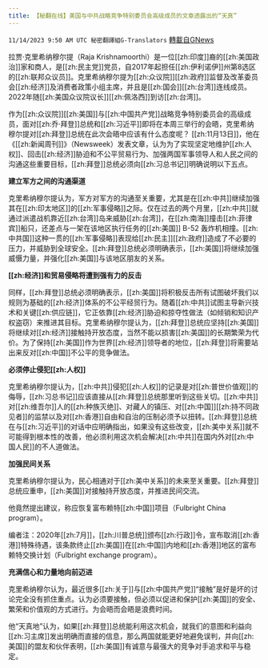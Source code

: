```yaml
---
title: 【秘翻在线】美国与中共战略竞争特别委员会高级成员的文章透露出的“天真”
---
```

`11/14/2023 9:50 AM UTC 秘密翻譯組G-Translators` [轉載自GNews](https://gnews.org/articles/1974434)

拉贾·克里希纳穆尔提（Raja Krishnamoorthi）是一位[[zh:印度]]裔的[[zh:美国政治]]家和商人，是[[zh:民主党]]党员，自2017年起担任[[zh:伊利诺伊]]州第8选区的[[zh:联邦众议员]]。克里希纳穆尔提为[[zh:众议院]][[zh:政府]]监督及改革委员会[[zh:经济]]及消费者政策小组主席，并且是[[zh:国会]][[zh:台湾]]连线成员。2022年随[[zh:美国众议院议长]][[zh:佩洛西]]到访[[zh:台湾]]。

作为[[zh:众议院]][[zh:美国]]与[[zh:中国共产党]]战略竞争特别委员会的高级成员，面对[[zh:乔·拜登]]总统和[[zh:习近平]]即将在本周三举行的会晤，克里希纳穆尔提对[[zh:拜登]]总统在此次会晤中应该有什么态度呢？ [[zh:11月13日]]，他在《[[zh:新闻周刊]]》（Newsweek）发表文章，认为为了实现坚定地维护[[zh:人权]]、回击[[zh:经济]]胁迫和不公平贸易行为、加强两国军事领导人和人民之间的沟通这些重要目标，[[zh:拜登]]总统必须向[[zh:习总书记]]明确说明以下五点。

**建立军方之间的沟通渠道**

克里希纳穆尔提认为，军方对军方的沟通至关重要，尤其是在[[zh:中共]]继续加强其在[[zh:印太地区]]的[[zh:军事侵略]]之际。仅在过去的两个月里，[[zh:中共]]就通过派遣战机靠近[[zh:台湾]]岛来威胁[[zh:台湾]]，在[[zh:南海]]撞击[[zh:菲律宾]]船只，还差点与一架在该地区执行任务的[[zh:美国]] B-52 轰炸机相撞。[[zh:中共国]]这种一贯的[[zh:军事侵略]]表现给[[zh:民主]][[zh:政府]]造成了不必要的压力，并威胁到全球安全。[[zh:拜登]]总统必须明确表示，[[zh:美国]]将继续加强威慑力量，并强化[[zh:美国]]与该地区朋友的关系。

**[[zh:经济]]和贸易侵略将遭到强有力的反击**

同样，[[zh:拜登]]总统必须明确表示，[[zh:美国]]将积极反击所有试图破坏我们以规则为基础的[[zh:经济]]体系的不公平经贸行为。随着[[zh:中共]]试图主导新兴技术和关键[[zh:供应链]]，它正依靠[[zh:经济]]胁迫和掠夺性做法（如倾销和知识产权盗窃）来推进其目标。克里希纳穆尔提认为，[[zh:拜登]]总统应坚持[[zh:美国]]将继续对[[zh:经济]]接触持开放态度，当然不能以损害[[zh:美国]]的长期繁荣为代价。为了保持[[zh:美国]]作为世界[[zh:经济]]领导者的地位，[[zh:拜登]]将需要站出来反对[[zh:中国]]不公平的竞争做法。

**必须停止侵犯[[zh:人权]]**

克里希纳穆尔提认为，[[zh:中共]]侵犯[[zh:人权]]的记录是对[[zh:普世价值观]]的侮辱，[[zh:习总书记]]应该直接从[[zh:拜登]]总统那里听到这些关切。[[zh:中共]]对[[zh:维吾尔]]人的[[zh:种族灭绝]]、对藏人的镇压、对[[zh:中国]][[zh:持不同政见者]]的监禁以及对[[zh:香港]]自由和自治的压制必须予以扭转。[[zh:拜登]]总统在与[[zh:习近平]]的对话中应明确指出，如果没有这些改变，[[zh:美中关系]]就不可能得到根本性的改善，他必须利用这次机会解决[[zh:中共]]在国内外对[[zh:中国人民]]的不人道做法。

**加强民间关系**

克里希纳穆尔提认为，民心相通对于[[zh:美中关系]]的未来至关重要。[[zh:拜登]]总统应重申，[[zh:美国]]对接触持开放态度，并推进民间交流。

他竟然提出建议，称应恢复富布赖特[[zh:中国]]项目（Fulbright China program）。

编者注：2020年[[zh:7月]]，[[zh:川普总统]]颁布[[zh:行政]]令，宣布取消[[zh:香港]]特殊待遇，该条款终止[[zh:美国]]在[[zh:中国]]内地和[[zh:香港]]地区的富布赖特交换计划（Fulbright exchange program）。

**充满信心和力量地向前迈进**

克里希纳穆尔认为，最近很多[[zh:关于]]与[[zh:中国共产党]]“接触”是好是坏的讨论完全没有抓住重点。认为必须要接触，但必须以促进和保护[[zh:美国]]的安全、繁荣和价值观的方式进行。为会晤而会晤是浪费时间。

他“天真地”认为，如果[[zh:拜登]]总统能利用这次机会，就我们的意图和利益向[[zh:习主席]]发出明确而直接的信息，那么两国就能更好地避免误判，并向[[zh:美国]]的盟友和伙伴表明，[[zh:美国]]有诚意与最强大的竞争对手追求和平与稳定。
